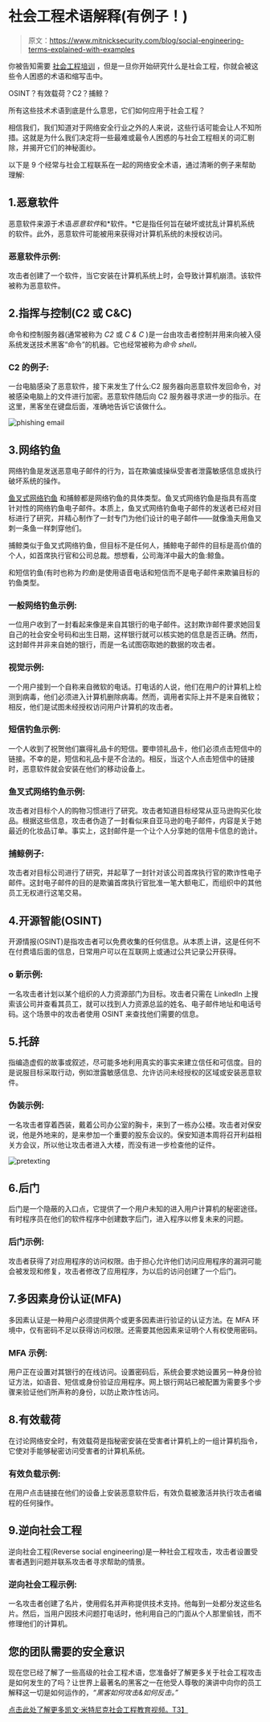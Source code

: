 # 社会工程术语解释(有例子！)

> 原文：<https://www.mitnicksecurity.com/blog/social-engineering-terms-explained-with-examples>

你被告知需要 [社会工程培训](/blog/social-engineering-training-what-youre-really-paying-for) ，但是一旦你开始研究什么是社会工程，你就会被这些令人困惑的术语和缩写击中。

OSINT？有效载荷？C2？捕鲸？

所有这些技术术语到底是什么意思，它们如何应用于社会工程？

相信我们，我们知道对于网络安全行业之外的人来说，这些行话可能会让人不知所措。这就是为什么我们决定将一些最难或最令人困惑的与社会工程相关的词汇剔除，并揭开它们的神秘面纱。

以下是 9 个经常与社会工程联系在一起的网络安全术语，通过清晰的例子来帮助理解:

## 1.恶意软件

恶意软件来源于术语*恶意软件*和*软件。*它是指任何旨在破坏或扰乱计算机系统的软件。此外，恶意软件可能被用来获得对计算机系统的未授权访问。

### 恶意软件示例:

攻击者创建了一个软件，当它安装在计算机系统上时，会导致计算机崩溃。该软件被称为恶意软件。

## 2.指挥与控制(C2 或 C&C)

命令和控制服务器(通常被称为 *C2* 或 *C & C* )是一台由攻击者控制并用来向被入侵系统发送技术黑客“命令”的机器。它也经常被称为*命令 shell。*

### C2 的例子:

一台电脑感染了恶意软件，接下来发生了什么:C2 服务器向恶意软件发回命令，对被感染电脑上的文件进行加密。恶意软件随后向 C2 服务器寻求进一步的指示。在这里，黑客坐在键盘后面，准确地告诉它该做什么。

![phishing email](img/f30a41ab044a56f6dbe2cb7b6f3745a5.png)

## 3.网络钓鱼

[](/blog/spear-phishing-targeted-email-scams-what-you-need-to-know-about-this-hacking-technique)网络钓鱼是发送恶意电子邮件的行为，旨在欺骗或操纵受害者泄露敏感信息或执行破坏系统的操作。

[鱼叉式网络钓鱼](/blog/social-engineering-attacks) 和捕鲸都是网络钓鱼的具体类型。鱼叉式网络钓鱼是指具有高度针对性的网络钓鱼电子邮件。本质上，鱼叉式网络钓鱼电子邮件的发送者已经对目标进行了研究，并精心制作了一封专门为他们设计的电子邮件——就像渔夫用鱼叉刺一条鱼一样刺穿他们。

捕鲸类似于鱼叉式网络钓鱼，但目标不是任何人，捕鲸电子邮件的目标是高价值的个人，如首席执行官和公司总裁。想想看，公司海洋中最大的鱼:鲸鱼。

[](/blog/ways-hackers-use-social-engineering-to-trick-your-employees)和短信钓鱼(有时也称为*钓鱼*)是使用语音电话和短信而不是电子邮件来欺骗目标的钓鱼类型。

### 一般网络钓鱼示例:

一位用户收到了一封看起来像是来自其银行的电子邮件。这封欺诈邮件要求她回复自己的社会安全号码和出生日期，这样银行就可以核实她的信息是否正确。然而，这封邮件并非来自她的银行，而是一名试图窃取她的数据的攻击者。

### 视觉示例:

一个用户接到一个自称来自微软的电话。打电话的人说，他们在用户的计算机上检测到病毒，他们必须进入计算机删除病毒。然而，调用者实际上并不是来自微软；相反，他们是试图未经授权访问用户计算机的攻击者。

### 短信钓鱼示例:

一个人收到了祝贺他们赢得礼品卡的短信。要申领礼品卡，他们必须点击短信中的链接。不幸的是，短信和礼品卡是不合法的。相反，当这个人点击短信中的链接时，恶意软件就会安装在他们的移动设备上。

### 鱼叉式网络钓鱼示例:

攻击者对目标个人的购物习惯进行了研究。攻击者知道目标经常从亚马逊购买化妆品。根据这些信息，攻击者伪造了一封看似来自亚马逊的电子邮件，内容是关于她最近的化妆品订单。事实上，这封邮件是一个让个人分享她的信用卡信息的诡计。

### 捕鲸例子:

攻击者对目标公司进行了研究，并起草了一封针对该公司首席执行官的欺诈性电子邮件。这封电子邮件的目的是欺骗首席执行官批准一笔大额电汇，而组织中的其他员工无权进行这笔交易。

## 4.开源智能(OSINT)

开源情报(OSINT)是指攻击者可以免费收集的任何信息。从本质上讲，这是任何不在付费墙后面的信息，日常用户可以在互联网上或通过公共记录公开获得。

### o 新示例:

一名攻击者计划以某个组织的人力资源部门为目标。攻击者只需在 LinkedIn 上搜索该公司并查看其员工，就可以找到人力资源总监的姓名、电子邮件地址和电话号码。这个场景中的攻击者使用 OSINT 来查找他们需要的信息。

## 5.托辞

[](/blog/6-types-of-social-engineering-attacks)指编造虚假的故事或叙述，尽可能多地利用真实的事实来建立信任和可信度。目的是说服目标采取行动，例如泄露敏感信息、允许访问未经授权的区域或安装恶意软件。

### 伪装示例:

一名攻击者穿着西装，戴着公司办公室的胸卡，来到了一栋办公楼。攻击者对保安说，他是外地来的，是来参加一个重要的股东会议的。保安知道本周将召开利益相关方会议，所以他让攻击者进入大楼，而没有进一步检查他的证件。

![pretexting](img/6252b3cf701b9a18ef2e1139d4d7530a.png)

## 6.后门

后门是一个隐蔽的入口点，它提供了一个用户未知的进入用户计算机的秘密途径。有时程序员在他们的软件程序中创建数字后门，进入程序以修复未来的问题。

### 后门示例:

攻击者获得了对应用程序的访问权限。由于担心允许他们访问应用程序的漏洞可能会被发现和修复，攻击者修改了应用程序，为以后的访问创建了一个后门。

## 7.多因素身份认证(MFA)

[](/blog/what-is-multi-factor-authentication-how-does-it-work)多因素认证是一种用户必须提供两个或更多因素进行验证的认证方法。在 MFA 环境中，仅有密码不足以获得访问权限。还需要其他因素来证明个人有权使用密码。

### MFA 示例:

用户正在设置对其银行的在线访问。设置密码后，系统会要求她设置另一种身份验证方法，如语音、短信或身份验证应用程序。网上银行网站已被配置为需要多个步骤来验证他们所声称的身份，以防止欺诈性访问。

## 8.有效载荷

在讨论网络安全时，有效载荷是指秘密安装在受害者计算机上的一组计算机指令，它使对手能够秘密访问受害者的计算机系统。

### 有效负载示例:

在用户点击链接在他们的设备上安装恶意软件后，有效负载被激活并执行攻击者编程的任何操作。

## 9.逆向社会工程

逆向社会工程(Reverse social engineering)是一种社会工程攻击，攻击者设置受害者遇到问题并联系攻击者寻求帮助的情景。

### 逆向社会工程示例:

一名攻击者创建了名片，使用假名并声称提供技术支持。他每到一处都分发这些名片。然后，当用户因技术问题打电话时，他利用自己的门面从个人那里偷钱，而不修理他们的计算机。

## 您的团队需要的安全意识

现在您已经了解了一些高级的社会工程术语，您准备好了解更多关于社会工程攻击是如何发生的了吗？让世界上最著名的黑客之一在他受人尊敬的演讲中向你的员工解释这一切是如何运作的，*“黑客如何攻击&如何反击。”*

[点击此处了解更多凯文·米特尼克社会工程教育视频。T3】](https://www.mitnicksecurity.com/kevin-mitnick-security-awareness-training)